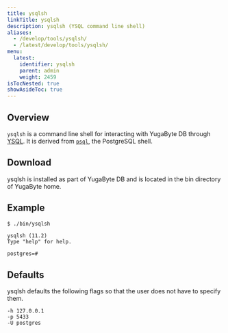 ```yaml
---
title: ysqlsh
linkTitle: ysqlsh
description: ysqlsh (YSQL command line shell)
aliases:
  - /develop/tools/ysqlsh/
  - /latest/develop/tools/ysqlsh/
menu:
  latest:
    identifier: ysqlsh
    parent: admin
    weight: 2459
isTocNested: true
showAsideToc: true
---
```


## Overview

`ysqlsh` is a command line shell for interacting with YugaByte DB through [YSQL](../../api/ysql/). It is derived from [`psql`](https://www.postgresql.org/docs/11/app-psql.html), the PostgreSQL shell.

## Download

ysqlsh is installed as part of YugaByte DB and is located in the bin directory of YugaByte home. 

## Example

```sh
$ ./bin/ysqlsh
```

```
ysqlsh (11.2)
Type "help" for help.

postgres=#
```

## Defaults

ysqlsh defaults the following flags so that the user does not have to specify them.

```
-h 127.0.0.1 
-p 5433 
-U postgres
```
